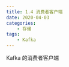 ```yaml
---
title: 1.4 消费者客户端
date: 2020-04-03
categories:
    - 存储
tags:
    - Kafka
---
```


<!-- more -->
Kafka 的消费者客户端

